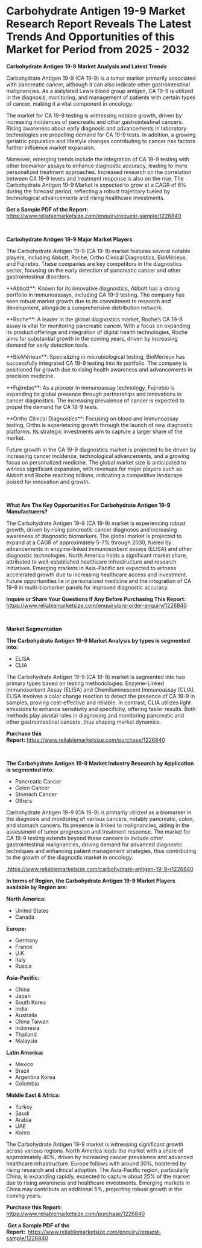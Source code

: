 <p><h1>Carbohydrate Antigen 19-9 Market Research Report Reveals The Latest Trends And Opportunities of this Market for Period from 2025 - 2032</h1></p><p><strong>Carbohydrate Antigen 19-9 Market Analysis and Latest Trends</strong></p>
<p><p>Carbohydrate Antigen 19-9 (CA 19-9) is a tumor marker primarily associated with pancreatic cancer, although it can also indicate other gastrointestinal malignancies. As a sialylated Lewis blood group antigen, CA 19-9 is utilized in the diagnosis, monitoring, and management of patients with certain types of cancer, making it a vital component in oncology. </p><p>The market for CA 19-9 testing is witnessing notable growth, driven by increasing incidences of pancreatic and other gastrointestinal cancers. Rising awareness about early diagnosis and advancements in laboratory technologies are propelling demand for CA 19-9 tests. In addition, a growing geriatric population and lifestyle changes contributing to cancer risk factors further influence market expansion.</p><p>Moreover, emerging trends include the integration of CA 19-9 testing with other biomarker assays to enhance diagnostic accuracy, leading to more personalized treatment approaches. Increased research on the correlation between CA 19-9 levels and treatment response is also on the rise. The Carbohydrate Antigen 19-9 Market is expected to grow at a CAGR of 6% during the forecast period, reflecting a robust trajectory fueled by technological advancements and rising healthcare investments.</p></p>
<p><strong>Get a Sample PDF of the Report:&nbsp;</strong> <a href="https://www.reliablemarketsize.com/enquiry/request-sample/1226840?utm_campaign=2453&utm_medium=2&utm_source=Github&utm_content=ia&utm_term=19042025&utm_id=carbohydrate-antigen-19-9">https://www.reliablemarketsize.com/enquiry/request-sample/1226840</a></p>
<p>&nbsp;</p>
<p><strong>Carbohydrate Antigen 19-9 Major Market Players</strong></p>
<p><p>The Carbohydrate Antigen 19-9 (CA 19-9) market features several notable players, including Abbott, Roche, Ortho Clinical Diagnostics, BioMérieux, and Fujirebio. These companies are key competitors in the diagnostics sector, focusing on the early detection of pancreatic cancer and other gastrointestinal disorders.</p><p>**Abbott**: Known for its innovative diagnostics, Abbott has a strong portfolio in immunoassays, including CA 19-9 testing. The company has seen robust market growth due to its commitment to research and development, alongside a comprehensive distribution network.</p><p>**Roche**: A leader in the global diagnostics market, Roche’s CA 19-9 assay is vital for monitoring pancreatic cancer. With a focus on expanding its product offerings and integration of digital health technologies, Roche aims for substantial growth in the coming years, driven by increasing demand for early detection tools.</p><p>**BioMérieux**: Specializing in microbiological testing, BioMérieux has successfully integrated CA 19-9 testing into its portfolio. The company is positioned for growth due to rising health awareness and advancements in precision medicine.</p><p>**Fujirebio**: As a pioneer in immunoassay technology, Fujirebio is expanding its global presence through partnerships and innovations in cancer diagnostics. The increasing prevalence of cancer is expected to propel the demand for CA 19-9 tests.</p><p>**Ortho Clinical Diagnostics**: Focusing on blood and immunoassay testing, Ortho is experiencing growth through the launch of new diagnostic platforms. Its strategic investments aim to capture a larger share of the market.</p><p>Future growth in the CA 19-9 diagnostics market is projected to be driven by increasing cancer incidence, technological advancements, and a growing focus on personalized medicine. The global market size is anticipated to witness significant expansion, with revenues for major players such as Abbott and Roche reaching billions, indicating a competitive landscape poised for innovation and growth.</p></p>
<p>&nbsp;</p>
<p><strong>What Are The Key Opportunities For Carbohydrate Antigen 19-9 Manufacturers?</strong></p>
<p><p>The Carbohydrate Antigen 19-9 (CA 19-9) market is experiencing robust growth, driven by rising pancreatic cancer diagnoses and increasing awareness of diagnostic biomarkers. The global market is projected to expand at a CAGR of approximately 5-7% through 2030, fueled by advancements in enzyme-linked immunosorbent assays (ELISA) and other diagnostic technologies. North America holds a significant market share, attributed to well-established healthcare infrastructure and research initiatives. Emerging markets in Asia-Pacific are expected to witness accelerated growth due to increasing healthcare access and investment. Future opportunities lie in personalized medicine and the integration of CA 19-9 in multi-biomarker panels for improved diagnostic accuracy.</p></p>
<p><strong>Inquire or Share Your Questions If Any Before Purchasing This Report:</strong> <a href="https://www.reliablemarketsize.com/enquiry/pre-order-enquiry/1226840?utm_campaign=2453&utm_medium=2&utm_source=Github&utm_content=ia&utm_term=19042025&utm_id=carbohydrate-antigen-19-9">https://www.reliablemarketsize.com/enquiry/pre-order-enquiry/1226840</a></p>
<p>&nbsp;</p>
<p><strong>Market Segmentation</strong></p>
<p><strong>The Carbohydrate Antigen 19-9 Market Analysis by types is segmented into:</strong></p>
<p><ul><li>ELISA</li><li>CLIA</li></ul></p>
<p><p>The Carbohydrate Antigen 19-9 (CA 19-9) market is segmented into two primary types based on testing methodologies: Enzyme-Linked Immunosorbent Assay (ELISA) and Chemiluminescent Immunoassay (CLIA). ELISA involves a color change reaction to detect the presence of CA 19-9 in samples, proving cost-effective and reliable. In contrast, CLIA utilizes light emissions to enhance sensitivity and specificity, offering faster results. Both methods play pivotal roles in diagnosing and monitoring pancreatic and other gastrointestinal cancers, thus shaping market dynamics.</p></p>
<p><strong>Purchase this Report:&nbsp;</strong><a href="https://www.reliablemarketsize.com/purchase/1226840?utm_campaign=2453&utm_medium=2&utm_source=Github&utm_content=ia&utm_term=19042025&utm_id=carbohydrate-antigen-19-9">https://www.reliablemarketsize.com/purchase/1226840</a></p>
<p>&nbsp;</p>
<p><strong>The Carbohydrate Antigen 19-9 Market Industry Research by Application is segmented into:</strong></p>
<p><ul><li>Pancreatic Cancer</li><li>Colon Cancer</li><li>Stomach Cancer</li><li>Others</li></ul></p>
<p><p>Carbohydrate Antigen 19-9 (CA 19-9) is primarily utilized as a biomarker in the diagnosis and monitoring of various cancers, notably pancreatic, colon, and stomach cancers. Its presence is linked to malignancies, aiding in the assessment of tumor progression and treatment response. The market for CA 19-9 testing extends beyond these cancers to include other gastrointestinal malignancies, driving demand for advanced diagnostic techniques and enhancing patient management strategies, thus contributing to the growth of the diagnostic market in oncology.</p></p>
<p><a href="https://www.reliablemarketsize.com/carbohydrate-antigen-19-9-r1226840?utm_campaign=2453&utm_medium=2&utm_source=Github&utm_content=ia&utm_term=19042025&utm_id=carbohydrate-antigen-19-9">&nbsp;https://www.reliablemarketsize.com/carbohydrate-antigen-19-9-r1226840</a></p>
<p><strong>In terms of Region, the Carbohydrate Antigen 19-9 Market Players available by Region are:</strong></p>
<p>
    <p> <strong> North America: </strong>
        <ul>
            <li>United States</li>
            <li>Canada</li>
        </ul>
        </p> 
    <p> <strong> Europe: </strong>
        <ul>
            <li>Germany</li>
            <li>France</li>
            <li>U.K.</li>
            <li>Italy</li>
            <li>Russia</li>
        </ul>
        </p> 
    <p> <strong> Asia-Pacific: </strong>
        <ul>
            <li>China</li>
            <li>Japan</li>
            <li>South Korea</li>
            <li>India</li>
            <li>Australia</li>
            <li>China Taiwan</li>
            <li>Indonesia</li>
            <li>Thailand</li>
            <li>Malaysia</li>
        </ul>
        </p> 
    <p> <strong> Latin America: </strong>
        <ul>
            <li>Mexico</li>
            <li>Brazil</li>
            <li>Argentina Korea</li>
            <li>Colombia</li>
        </ul>
        </p> 
    <p> <strong> Middle East & Africa: </strong>
        <ul>
            <li>Turkey</li>
            <li>Saudi</li>
            <li>Arabia</li>
            <li>UAE</li>
            <li>Korea</li>
        </ul>
    </p>
    </p>
<p><p>The Carbohydrate Antigen 19-9 market is witnessing significant growth across various regions. North America leads the market with a share of approximately 40%, driven by increasing cancer prevalence and advanced healthcare infrastructure. Europe follows with around 30%, bolstered by rising research and clinical adoption. The Asia-Pacific region, particularly China, is expanding rapidly, expected to capture about 25% of the market due to rising awareness and healthcare investments. Emerging markets in China may contribute an additional 5%, projecting robust growth in the coming years.</p></p>
<p><strong>Purchase this Report: </strong><a href="https://www.reliablemarketsize.com/purchase/1226840?utm_campaign=2453&utm_medium=2&utm_source=Github&utm_content=ia&utm_term=19042025&utm_id=carbohydrate-antigen-19-9">https://www.reliablemarketsize.com/purchase/1226840</a></p>
<p>&nbsp;<strong>Get a Sample PDF of the Report:&nbsp;&nbsp;</strong><a href="https://www.reliablemarketsize.com/enquiry/request-sample/1226840?utm_campaign=2453&utm_medium=2&utm_source=Github&utm_content=ia&utm_term=19042025&utm_id=carbohydrate-antigen-19-9">https://www.reliablemarketsize.com/enquiry/request-sample/1226840</a></p>
<p><strong></strong></p>
<p><p></p><p></p><p></p></p>